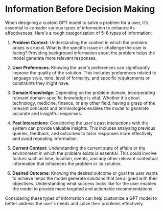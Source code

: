 # Information Before Decision Making

When designing a custom GPT model to solve a problem for a user, it's essential to consider various types of information to enhance its effectiveness. Here's a rough categorization of 5–6 types of information:

1. **Problem Context**: Understanding the context in which the problem arises is crucial. What is the specific issue or challenge the user is facing? Providing background information about the problem helps the model generate more relevant responses.

2. **User Preferences**: Knowing the user's preferences can significantly improve the quality of the solution. This includes preferences related to language style, tone, level of formality, and specific requirements or constraints they might have.

3. **Domain Knowledge**: Depending on the problem domain, incorporating relevant domain-specific knowledge is vital. Whether it's about technology, medicine, finance, or any other field, having a grasp of the relevant concepts and terminologies enables the model to generate accurate and insightful responses.

4. **Past Interactions**: Considering the user's past interactions with the system can provide valuable insights. This includes analyzing previous queries, feedback, and outcomes to tailor responses more effectively and avoid repeating information.

5. **Current Context**: Understanding the current state of affairs or the environment in which the problem exists is essential. This could involve factors such as time, location, events, and any other relevant contextual information that influences the problem or its solution.

6. **Desired Outcome**: Knowing the desired outcome or goal the user wants to achieve helps the model generate solutions that are aligned with their objectives. Understanding what success looks like for the user enables the model to provide more targeted and actionable recommendations.

Considering these types of information can help customize a GPT model to better address the user's needs and solve their problems effectively.
